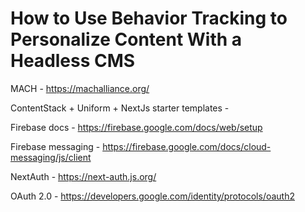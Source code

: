 # How to Use Behavior Tracking to Personalize Content With a Headless CMS

MACH - https://machalliance.org/

ContentStack + Uniform + NextJs starter templates - 

Firebase docs - https://firebase.google.com/docs/web/setup

Firebase messaging - https://firebase.google.com/docs/cloud-messaging/js/client

NextAuth - https://next-auth.js.org/

OAuth 2.0 - https://developers.google.com/identity/protocols/oauth2



